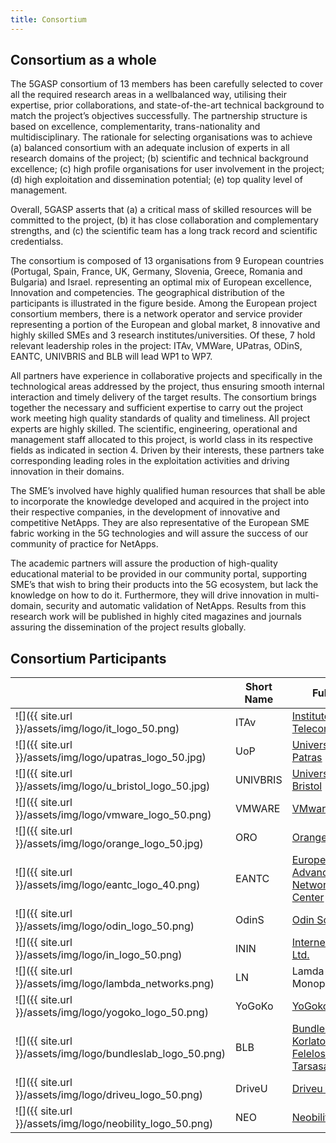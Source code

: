 ```yaml
---
title: Consortium
---
```


## Consortium as a whole

The 5GΑSP consortium of 13 members has been carefully selected to cover all the required research areas in a wellbalanced way, utilising their expertise, prior collaborations, and state-of-the-art technical background to match the project’s objectives successfully. The partnership structure is based on excellence, complementarity, trans-nationality and multidisciplinary. The rationale for selecting organisations was to achieve (a) balanced consortium with an adequate inclusion of experts in all research domains of the project; (b) scientific and technical background excellence; (c) high profile organisations for user involvement in the project; (d) high exploitation and dissemination potential; (e) top quality level of management.

Overall, 5GASP asserts that (a) a critical mass of skilled resources will be committed to the project, (b) it has close collaboration and complementary strengths, and (c) the scientific team has a long track record and scientific credentialss. 

The consortium is composed of 13 organisations from 9 European countries (Portugal, Spain, France, UK, Germany, Slovenia, Greece, Romania and Bulgaria) and Israel. representing an optimal mix of European excellence, Innovation and competencies. The geographical distribution of the participants is illustrated in the figure beside. Among the European project consortium members, there is a network operator and service provider representing a portion of the European and global market, 8 innovative and highly skilled SMEs and 3 research institutes/universities. Of these, 7 hold relevant leadership roles in the project: ITAv, VMWare, UPatras, ODinS, EANTC, UNIVBRIS and BLB will lead WP1 to WP7.

All partners have experience in collaborative projects and specifically in the technological areas addressed by the project, thus ensuring smooth internal interaction and timely delivery of the target results. The consortium brings together the necessary and sufficient expertise to carry out the project work meeting high quality standards of quality and timeliness. All project experts are highly skilled. The scientific, engineering, operational and management staff allocated to this project, is world class in its respective fields as indicated in section 4. Driven by their interests, these partners take corresponding leading roles in the exploitation activities and driving innovation in their domains.


The SME’s involved have highly qualified human resources that shall be able to incorporate the knowledge developed and acquired in the project into their respective companies, in the development of innovative and competitive NetApps. They are also representative of the European SME fabric working in the 5G technologies and will assure the success of our community of practice for NetApps.

The academic partners will assure the production of high-quality educational material to be provided in our community portal, supporting SME’s that wish to bring their products into the 5G ecosystem, but lack the knowledge on how to do it. Furthermore, they will drive innovation in multi-domain, security and automatic validation of NetApps. Results from this research work will be published in highly cited magazines and journals assuring the dissemination of the project results globally.

## Consortium Participants

|  | Short Name | Full Name | Country |
| --- | --- | --- | --- | 
| ![]({{ site.url }}/assets/img/logo/it_logo_50.png) | ITAv | [Instituto de Telecomunicações](https://www.it.pt/) | PT |         
| ![]({{ site.url }}/assets/img/logo/upatras_logo_50.jpg) | UoP | [University of Patras](http://www.upatras.gr/en) | EL |
| ![]({{ site.url }}/assets/img/logo/u_bristol_logo_50.jpg) | UNIVBRIS | [University of Bristol](http://www.bristol.ac.uk/) | UK |
| ![]({{ site.url }}/assets/img/logo/vmware_logo_50.png) | VMWARE | [VMware Bulgaria](https://www.vmware.com/) 	| BG |
| ![]({{ site.url }}/assets/img/logo/orange_logo_50.jpg) | ORO | [Orange Romania](https://www.orange.ro/) | RO | 
| ![]({{ site.url }}/assets/img/logo/eantc_logo_40.png) | EANTC | [European Advanced Networking Test Center](https://eantc.de/) | DE|
| ![]({{ site.url }}/assets/img/logo/odin_logo_50.png) | OdinS | [Odin Solutions](http://www.odins.es/) | ES |
| ![]({{ site.url }}/assets/img/logo/in_logo_50.png) | ININ | [Internet Institute Ltd.](http://www.iinstitute.eu/) | SI |
| ![]({{ site.url }}/assets/img/logo/lambda_networks.png) | LN | Lamda Networks Monoprosopi IKE	| EL |
| ![]({{ site.url }}/assets/img/logo/yogoko_logo_50.png) | YoGoKo | [YoGoko](https://www.yogoko.com/en/main.html) | FR |
| ![]({{ site.url }}/assets/img/logo/bundleslab_logo_50.png) | BLB | [Bundleslab Korlatolt Felelossegu Tarsasag](http://www.bundleslab.com/) | HU |	
| ![]({{ site.url }}/assets/img/logo/driveu_logo_50.png) | DriveU |  [Driveu Tech Ltd.](https://driveu.auto/) | IT |
| ![]({{ site.url }}/assets/img/logo/neobility_logo_50.png) | NEO |  [Neobility](https://www.neobility.co/) | RO |
